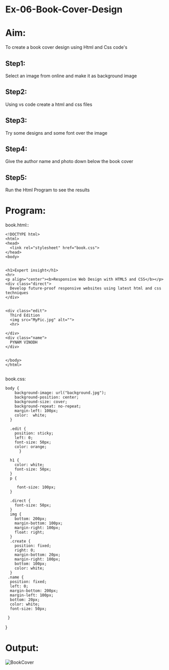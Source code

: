 # Ex-06-Book-Cover-Design
# Aim:
To create a book cover design using Html and Css code's
## Step1:
Select an image from online and make it as background image
## Step2:
Using vs code create a html and css files
## Step3:
Try some designs and some font over the image
## Step4:
Give the author name and photo down below the book cover
## Step5:
Run the Html Program to see the results
# Program:

book.html::
```
<!DOCTYPE html>
<html>
<head>
  <link rel="stylesheet" href="book.css">
</head>
<body>
   

<h1>Expert insight</h1>
<hr>
<p align="center"><b>Responsive Web Design with HTML5 and CSS</b></p>
<div class="direct">
  Develop future-proof responsive websites using latest html and css techniques
</div>


<div class="edit">
  Third Edition
  <img src="MyPic.jpg" alt="">
  <hr>
  
</div>
<div class="name">
  PYNAM VINODH
</div>


</body>
</html>


```
book.css:
```
body {
    background-image: url("background.jpg");
    background-position: center;
    background-size: cover;
    background-repeat: no-repeat;
    margin-left: 100px;
    color:  white;
  }
  
  .edit {
    position: sticky;
    left: 0;
    font-size: 50px;
    color: orange;
      }
  
  h1 {
    color: white;
    font-size: 50px;
  }
  p {
     
     font-size: 100px;
  }
  
  .direct {
    font-size: 50px;
  }
  img {
    bottom: 200px;
    margin-bottom: 100px;
    margin-right: 100px;
    float: right;
  }
  .create {
    position: fixed;
    right: 0;
    margin-bottom: 20px;
    margin-right: 100px;
    bottom: 100px; 
    color: white; 
  }
 .name {
  position: fixed;
  left: 0;
  margin-bottom: 200px;
  margin-left: 100px;
  bottom: 20px; 
  color: white; 
  font-size: 50px;

 }
```
 }
# Output:
  ![BookCover](https://github.com/PYNAMVINODH/Ex-06-Book-Cover-Design/assets/145742678/c72723ef-859e-44fe-b454-0bf84cf4cfdf)





 
